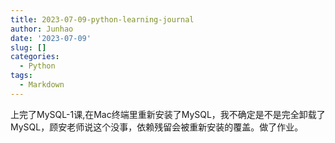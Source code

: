 ```yaml
---
title: 2023-07-09-python-learning-journal
author: Junhao
date: '2023-07-09'
slug: []
categories:
  - Python
tags:
  - Markdown
---
```

  上完了MySQL-1课,在Mac终端里重新安装了MySQL，我不确定是不是完全卸载了MySQL，顾安老师说这个没事，依赖残留会被重新安装的覆盖。做了作业。